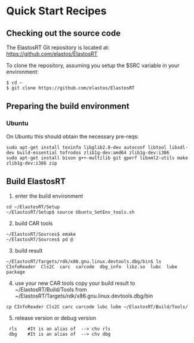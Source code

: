 # Quick Start Recipes

## Checking out the source code

The ElastosRT Git repository is located
at: https://github.com/elastos/ElastosRT

To clone the repository, assuming you setup the $SRC variable
in your environment:
```shell
$ cd ~
$ git clone https://github.com/elastos/ElastosRT
```

## Preparing the build environment

### Ubuntu

On Ubuntu this should obtain the necessary pre-reqs:
```
sudo apt-get install texinfo libglib2.0-dev autoconf libtool libsdl-dev build-essential tofrodos zlib1g-dev:amd64 zlib1g-dev:i386
sudo apt-get install bison g++-multilib git gperf libxml2-utils make zlib1g-dev:i386 zip
```

## Build ElastosRT

1. enter the build environment
```
cd ~/ElastosRT/Setup
~/ElastosRT/Setup$ source Ubuntu_SetEnv_tools.sh
```

2. build CAR tools
```
~/ElastosRT/Sources$ emake
~/ElastosRT/Sources$ pd @
```

3. build result
```
~/ElastosRT/Targets/rdk/x86.gnu.linux.devtools.dbg/bin$ ls
CInfoReader  Cls2C  carc  carcode  dbg_info  libz.so  lubc  lube  package
```

4. use your new CAR tools
copy your build result to ~/ElastosRT/Build/Tools
from ~/ElastosRT/Targets/rdk/x86.gnu.linux.devtools.dbg/bin
```
cp CInfoReader Cls2C carc carcode lubc lube ~/ElastosRT/Build/Tools/
```

5. release version or debug version
```
 rls    #It is an alias of  --> chv rls
 dbg    #It is an alias of  --> chv dbg
```
